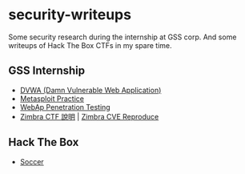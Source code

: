 # security-writeups

Some security research during the internship at GSS corp.
And some writeups of Hack The Box CTFs in my spare time.

## GSS Internship

- [DVWA (Damn Vulnerable Web Application)](./DVWA.md)
- [Metasploit Practice](./metasploit.md)
- [WebAp Penetration Testing](./WebAp-PT.md)
- [Zimbra CTF 說明](./Zimbra-CTF-Intro.pdf) | [Zimbra CVE Reproduce](./Zimbra.pdf)

## Hack The Box

- [Soccer](./HackTheBox-Wrietup-Soccer.pdf)
